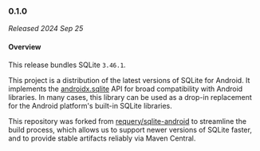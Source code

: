 ### 0.1.0

_Released 2024 Sep 25_

#### Overview

This release bundles SQLite `3.46.1`.

This project is a distribution of the latest versions of SQLite for Android. It implements the [androidx.sqlite](https://developer.android.com/jetpack/androidx/releases/sqlite)
API for broad compatibility with Android libraries. In many cases, this library can be used as a drop-in
replacement for the Android platform's built-in SQLite libraries.

This repository was forked from [requery/sqlite-android](https://github.com/requery/sqlite-android)
to streamline the build process, which allows us to support newer versions of SQLite faster, and to
provide stable artifacts reliably via Maven Central.